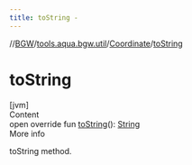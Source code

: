 ```yaml
---
title: toString -
---
```

//[BGW](../../../index.md)/[tools.aqua.bgw.util](../index.md)/[Coordinate](index.md)/[toString](to-string.md)



# toString  
[jvm]  
Content  
open override fun [toString](to-string.md)(): [String](https://kotlinlang.org/api/latest/jvm/stdlib/kotlin/-string/index.html)  
More info  


toString method.

  



